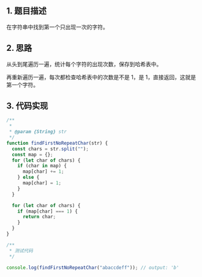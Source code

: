 ## 1. 题目描述

在字符串中找到第一个只出现一次的字符。

## 2. 思路

从头到尾遍历一遍，统计每个字符的出现次数，保存到哈希表中。

再重新遍历一遍，每次都检查哈希表中的次数是不是 1，是 1，直接返回，这就是第一个字符。

## 3. 代码实现

```javascript
/**
 *
 * @param {String} str
 */
function findFirstNoRepeatChar(str) {
  const chars = str.split("");
  const map = {};
  for (let char of chars) {
    if (char in map) {
      map[char] += 1;
    } else {
      map[char] = 1;
    }
  }

  for (let char of chars) {
    if (map[char] === 1) {
      return char;
    }
  }
}

/**
 * 测试代码
 */

console.log(findFirstNoRepeatChar("abaccdeff")); // output: 'b'
```
